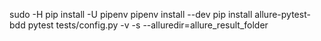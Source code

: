 sudo -H pip install -U pipenv
pipenv install --dev
pip install allure-pytest-bdd
pytest tests/config.py -v -s --alluredir=allure_result_folder